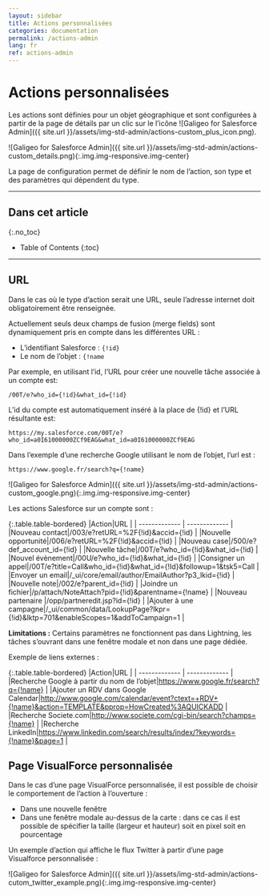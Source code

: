 ```yaml
---
layout: sidebar
title: Actions personnalisées
categories: documentation
permalink: /actions-admin
lang: fr
ref: actions-admin
---
```


# Actions personnalisées

Les actions sont définies pour un objet géographique et sont configurées à partir de la page de détails par un clic sur le l’icône ![Galigeo for Salesforce Admin]({{ site.url }}/assets/img-std-admin/actions-custom_plus_icon.png).

![Galigeo for Salesforce Admin]({{ site.url }}/assets/img-std-admin/actions-custom_details.png){:.img.img-responsive.img-center}

La page de configuration permet de définir le nom de l’action, son type et des paramètres qui dépendent du type.

---

## Dans cet article
{:.no_toc}

* Table of Contents
{:toc}

---

## URL

Dans le cas où le type d’action serait une URL, seule l’adresse internet doit obligatoirement être renseignée.

Actuellement seuls deux champs de fusion (merge fields) sont dynamiquement pris en compte dans les différentes URL :

- L’identifiant Salesforce : <code>{!id}</code>
- Le nom de l’objet : <code>{!name</code>

Par exemple, en utilisant l’id, l’URL pour créer une nouvelle tâche associée à un compte est:

```
/00T/e?who_id={!id}&what_id={!id}
```
L’id du compte est automatiquement inséré à la place de {!id} et l’URL résultante est:

```
https://my.salesforce.com/00T/e?who_id=a0I61000000ZCf9EAG&what_id=a0I61000000ZCf9EAG
```
Dans l’exemple d’une recherche Google utilisant le nom de l’objet, l’url est :

```
https://www.google.fr/search?q={!name}
```

![Galigeo for Salesforce Admin]({{ site.url }}/assets/img-std-admin/actions-custom_google.png){:.img.img-responsive.img-center}

Les actions Salesforce sur un compte sont :

{:.table.table-bordered}
|Action|URL |
| ------------- | ------------- |
|Nouveau contact|/003/e?retURL=%2F{!id}&accid={!id} |
|Nouvelle opportunité|/006/e?retURL=%2F{!id}&accid={!id} |
|Nouveau case|/500/e?def_account_id={!id} |
|Nouvelle tâche|/00T/e?who_id={!id}&what_id={!id} |
|Nouvel évènement|/00U/e?who_id={!id}&what_id={!id} |
|Consigner un appel|/00T/e?title=Call&who_id={!id}&what_id={!Id}&followup=1&tsk5=Call |
|Envoyer un email|/_ui/core/email/author/EmailAuthor?p3_lkid={!id} |
|Nouvelle note|/002/e?parent_id={!id} |
|Joindre un fichier|/p/attach/NoteAttach?pid={!id}&parentname={!name} |
|Nouveau partenaire |/opp/partneredit.jsp?id={!id} |
|Ajouter à une campagne|/_ui/common/data/LookupPage?lkpr={!id}&lktp=701&enableScopes=1&addToCampaign=1 |

<div class="alert alert-info" role="alert"> <strong>Limitations :</strong> Certains paramètres ne fonctionnent pas dans Lightning, les tâches s’ouvrant dans une fenêtre modale et non dans une page dédiée.</div>

Exemple de liens externes :

{:.table.table-bordered}
|Action|URL |
| ------------- | ------------- |
|Recherche Google à partir du nom de l’objet|https://www.google.fr/search?q={!name} |
|Ajouter un RDV dans Google Calendar|http://www.google.com/calendar/event?ctext=+RDV+{!name}&action=TEMPLATE&pprop=HowCreated%3AQUICKADD |
|Recherche Societe.com|http://www.societe.com/cgi-bin/search?champs={!name} |
|Recherche LinkedIn|https://www.linkedin.com/search/results/index/?keywords={!name}&page=1 |

## Page VisualForce personnalisée

Dans le cas d’une page VisualForce personnalisée, il est possible de choisir le comportement de l’action à l’ouverture :

- Dans une nouvelle fenêtre
- Dans une fenêtre modale au-dessus de la carte : dans ce cas il est possible de spécifier la taille (largeur et hauteur) soit en pixel soit en pourcentage

Un exemple d’action qui affiche le flux Twitter à partir d’une page Visualforce personnalisée :

![Galigeo for Salesforce Admin]({{ site.url }}/assets/img-std-admin/actions-cutom_twitter_example.png){:.img.img-responsive.img-center}